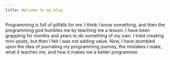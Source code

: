 ```yaml
---
title: Welcome to my blog
---
```


Programming is full of pitfalls for me. I think I know something, and then the programming god humbles me by teaching me a lesson. I have been grappling for months and years to do something of my own. I tried creating mini-posts, but then I felt I was not adding value. Now, I have stumbled upon the idea of journaling my programming journey, the mistakes I make, what it teaches me, and how it makes me a better programmer.

